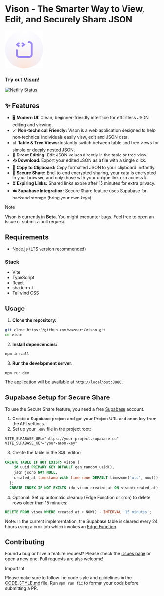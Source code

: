 # Vison - The Smarter Way to View, Edit, and Securely Share JSON

<img src="public\vison.svg" alt="Vison Logo" width="125">

### Try out [Vison](https://vi-son.netlify.app)!
[![Netlify Status](https://api.netlify.com/api/v1/badges/a5cb7aaa-62dc-4600-bf9d-d1e82d3a5eac/deploy-status)](https://app.netlify.com/projects/vi-son/deploys)

## ✨ Features

- 🖥️ **Modern UI:** Clean, beginner-friendly interface for effortless JSON editing and viewing.
- 🪄 **Non-technical Friendly:** Vison is a web application designed to help non-technical individuals easily view, edit and JSON data.
- 📊 **Table & Tree Views:** Instantly switch between table and tree views for simple or deeply nested JSON.
- 📝 **Direct Editing:** Edit JSON values directly in the table or tree view.
- 📥 **Download:** Export your edited JSON as a file with a single click.
- 📄 **Copy to Clipboard:** Copy formatted JSON to your clipboard instantly.
- 🔐 **Secure Share:** End-to-end encrypted sharing, your data is encrypted in your browser, and only those with your unique link can access it.
- ⏳ **Expiring Links:** Shared links expire after 15 minutes for extra privacy.
- ☁️ **Supabase Integration:** Secure Share feature uses Supabase for backend storage (bring your own keys).

> [!NOTE]
> Vison is currently in **Beta**. You might encounter bugs. Feel free to open an issue or submit a pull request.

## Requirements

- [Node.js](https://nodejs.org/) (LTS version recommended)

### Stack

- Vite
- TypeScript
- React
- shadcn-ui
- Tailwind CSS

## Usage

1. **Clone the repository:**

```bash
git clone https://github.com/wazeerc/vison.git
cd vison
```

2. **Install dependencies:**

```bash
npm install
```

3. **Run the development server:**

```bash
npm run dev
```

The application will be available at `http://localhost:8080`.

## Supabase Setup for Secure Share

To use the Secure Share feature, you need a free [Supabase](https://supabase.com/) account.

1. Create a Supabase project and get your Project URL and anon key from the API settings.
2. Set up your `.env` file in the project root:

```env
VITE_SUPABASE_URL="https://your-project.supabase.co"
VITE_SUPABASE_KEY="your-anon-key"
```

3. Create the table in the SQL editor:

```sql
CREATE TABLE IF NOT EXISTS vison (
    id uuid PRIMARY KEY DEFAULT gen_random_uuid(),
    json jsonb NOT NULL,
    created_at timestamp with time zone DEFAULT timezone('utc', now())
  );
  CREATE INDEX IF NOT EXISTS idx_vison_created_at ON vison(created_at);
```

4. Optional: Set up automatic cleanup (Edge Function or cron) to delete rows older than 15 minutes:

```sql
DELETE FROM vison WHERE created_at < NOW() - INTERVAL '15 minutes';
```

Note: In the current implementation, the Supabase table is cleared every 24 hours using a cron job which invokes an [Edge Function](https://supabase.com/docs/guides/functions).

## Contributing

Found a bug or have a feature request? Please check the [issues page](https://github.com/wazeerc/vison/issues) or open a new one. Pull requests are also welcome!

> [!IMPORTANT]
> Please make sure to follow the code style and guidelines in the [CODE_STYLE.md](CODE_STYLE.md) file. Run `npm run fix` to format your code before submitting a PR.
